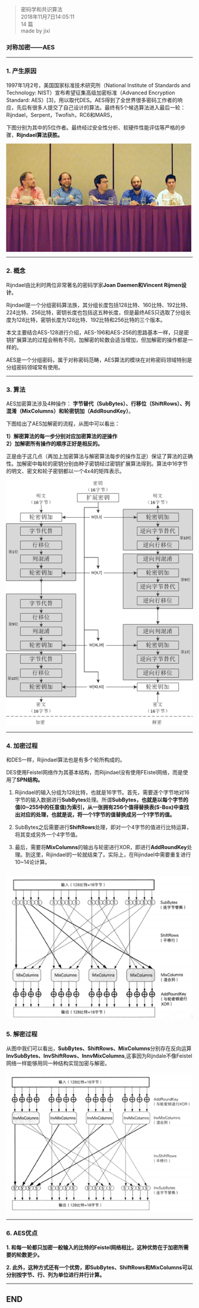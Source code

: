 > 密码学和共识算法  
> 2018年11月7日14:05:11       
> 14 篇  
> made by jixi
### 对称加密——AES

----------


### 1. 产生原因
1997年1月2号，美国国家标准技术研究所（National Institute of Standards and Technology: NIST）宣布希望征集高级加密标准（Advanced Encryption Standard: AES）[3]，用以取代DES。AES得到了全世界很多密码工作者的响应，先后有很多人提交了自己设计的算法。最终有5个候选算法进入最后一轮：Rijndael，Serpent，Twofish，RC6和MARS，

下图分别为其中的5位作者。最终经过安全性分析、软硬件性能评估等严格的步骤，**Rijndael算法获胜。**

<img src="https://www.github.com/jixiyu/images3/raw/master/小书匠/1541573223422.png" width="500" hegiht="400" align="center" /> 


----------

### 2. 概念
Rijndael由比利时两位非常著名的密码学家**Joan Daemen和Vincent Rijmen设计**。

Rijndael是一个分组密码算法族，其分组长度包括128比特、160比特、192比特、224比特、256比特，密钥长度也包括这五种长度，但是最终AES只选取了分组长度为128比特，密钥长度为128比特、192比特和256比特的三个版本。 

本文主要结合AES-128进行介绍，AES-196和AES-256的思路基本一样，只是密钥扩展算法的过程会稍有不同，加解密的轮数会适当增加，但加解密的操作都是一样的。

AES是一个分组密码，属于对称密码范畴，AES算法的模块在对称密码领域特别是分组密码领域常有使用。

  
----------
### 3. 算法
AES加密算法涉及4种操作：
**字节替代（SubBytes）、行移位（ShiftRows）、列混淆（MixColumns）和轮密钥加（AddRoundKey）**。

下图给出了AES加解密的流程，从图中可以看出：

**1）解密算法的每一步分别对应加密算法的逆操作  
2）加解密所有操作的顺序正好是相反的。**

正是由于这几点（再加上加密算法与解密算法每步的操作互逆）保证了算法的正确性。加解密中每轮的密钥分别由种子密钥经过密钥扩展算法得到。算法中16字节的明文、密文和轮子密钥都以一个4x4的矩阵表示。

![enter description here](https://www.github.com/jixiyu/images3/raw/master/小书匠/1541574439881.png)

----------

### 4. 加密过程

和DES一样，Rijindael算法也是有多个轮所构成的。

DES使用Feistel网络作为其基本结构，而Rijindael没有使用FEistel网络，而是使用了**SPN结构。**

1. Rijindael的输入分组为128比特，也就是16字节。首先，需要逐个字节地对16字节的输入数据进行**SubBytes**处理。所谓**SubBytes，也就是以每个字节的值(0~255中的任意值)为索引，从一张拥有256个值得替换表(S-Box)中查找出对应的处理，也就是说，将一个1字节的值替换成另一个1字节的值。**
 
2. SubBytes之后需要进行**ShiftRows**处理，即对一个4字节的值进行比特运算，将其变成另外一个4字节值。

3. 最后，需要将**MixColumns**的输出与轮密进行XOR，即进行**AddRoundKey**处理。到这里，Rijindael的一轮就结束了。实际上，在Rijindael中需要重复进行10~14论计算。



![enter description here](https://www.github.com/jixiyu/images3/raw/master/小书匠/1541574806070.png)
----------

### 5. 解密过程
从图中我们可以看出，**SubBytes、ShiftRows、MixColumns**分别存在反向运算**InvSubBytes、InvShiftRows、InnvMixColumns**,这事因为Rijndale不像Feistel网络一样能够用同一种结构实现加密与解密。

![enter description here](https://www.github.com/jixiyu/images3/raw/master/小书匠/1541574764414.png)


----------


### 6. AES优点

**1. 和每一轮都只加密一般输入的比特的Feistel网络相比，这种优势在于加密所需要的轮数更少。**  

**2. 此外，这种方式还有一个优势，即SubBytes、ShiftRows和MixColumns可以分别按字节、行、列为单位进行并行计算。**

----------
## END

